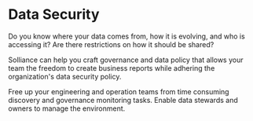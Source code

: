 # Data Security

Do you know where your data comes from, how it is evolving, and who is accessing it? Are there restrictions on how it should be shared?

Solliance can help you craft governance and data policy that allows your team the freedom to create business reports while adhering the organization's data security policy.

Free up your engineering and operation teams from time consuming discovery and governance monitoring tasks. Enable data stewards and owners to manage the environment.
